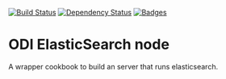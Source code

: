 [![Build Status](https://travis-ci.org/theodi/chef-odi-elasticsearch-node.svg)](https://travis-ci.org/theodi/chef-odi-elasticsearch-node)
[![Dependency Status](http://img.shields.io/gemnasium/theodi/chef-odi-elasticsearch-node.svg)](https://gemnasium.com/theodi/chef-odi-elasticsearch-node)
[![Badges](http://img.shields.io/:badges-3/3-ff6799.svg)](https://github.com/badges/badgerbadgerbadger)

# ODI ElasticSearch node

A wrapper cookbook to build an server that runs elasticsearch.
